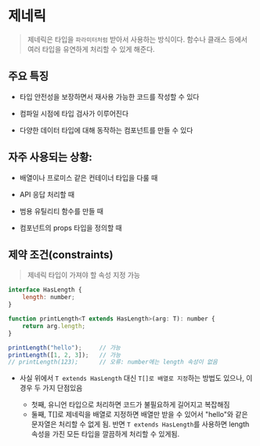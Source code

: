 # 제네릭

> 제네릭은 타입을 `파라미터처럼` 받아서 사용하는 방식이다.
> 함수나 클래스 등에서 여러 타입을 유연하게 처리할 수 있게 해준다.

## 주요 특징

- 타입 안전성을 보장하면서 재사용 가능한 코드를 작성할 수 있다

- 컴파일 시점에 타입 검사가 이루어진다

- 다양한 데이터 타입에 대해 동작하는 컴포넌트를 만들 수 있다

## 자주 사용되는 상황:

- 배열이나 프로미스 같은 컨테이너 타입을 다룰 때

- API 응답 처리할 때

- 범용 유틸리티 함수를 만들 때

- 컴포넌트의 props 타입을 정의할 때

## 제약 조건(constraints)

> 제네릭 타입이 가져야 할 속성 지정 가능

```js
interface HasLength {
    length: number;
}

function printLength<T extends HasLength>(arg: T): number {
    return arg.length;
}

printLength("hello");     // 가능
printLength([1, 2, 3]);   // 가능
// printLength(123);      // 오류: number에는 length 속성이 없음
```

- 사실 위에서 `T extends HasLength` 대신 `T[]로 배열로 지정`하는 방법도 있으나, 이 경우 두 가지 단점있음

  - 첫째, 유니언 타입으로 처리하면 코드가 불필요하게 길어지고 복잡해짐
  - 둘째, T[]로 제네릭을 배열로 지정하면 배열만 받을 수 있어서 "hello"와 같은 문자열은 처리할 수 없게 됨. 반면 `T extends HasLength`를 사용하면 length 속성을 가진 모든 타입을 깔끔하게 처리할 수 있게됨.
